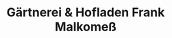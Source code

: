 ---
title: "Gärtnerei & Hofladen Frank Malkomeß"
url: /kassel/gaertnerei-und-hofladen-frank-malkomess-spiekershaeuser-strasse/
shop: Supermarkt
---